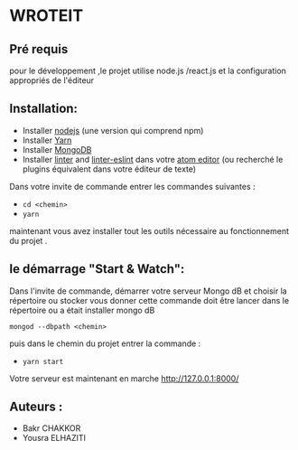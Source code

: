 # WROTEIT


## Pré requis
pour le développement ,le projet utilise node.js /react.js et la configuration appropriés de l'éditeur

## Installation:
- Installer  [nodejs](https://nodejs.org/en/) (une version qui comprend npm)
- Installer [Yarn](https://yarnpkg.com/)
- Installer [MongoDB](https://www.mongodb.com/)
- Installer [linter](https://atom.io/packages/linter) and [linter-eslint](https://atom.io/packages/linter-eslint) dans votre [atom editor](https://atom.io/) (ou recherché le plugins équivalent dans votre éditeur de texte)

Dans votre invite de commande entrer les commandes suivantes :

- `cd <chemin>`
- `yarn`

maintenant vous avez installer tout les outils nécessaire au fonctionnement du projet .

## le démarrage "Start & Watch":
Dans l'invite de commande, démarrer votre serveur Mongo dB et choisir la répertoire ou stocker vous donner  cette commande doit être lancer dans le répertoire ou a était installer mongo dB

`mongod --dbpath <chemin>`

puis dans le chemin du projet  entrer la commande :

- `yarn start`

Votre serveur est maintenant en marche  http://127.0.0.1:8000/

## Auteurs :
- Bakr CHAKKOR
- Yousra ELHAZITI
